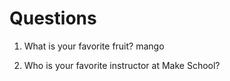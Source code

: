 # Questions

1. What is your favorite fruit?
mango

2. Who is your favorite instructor at Make School?